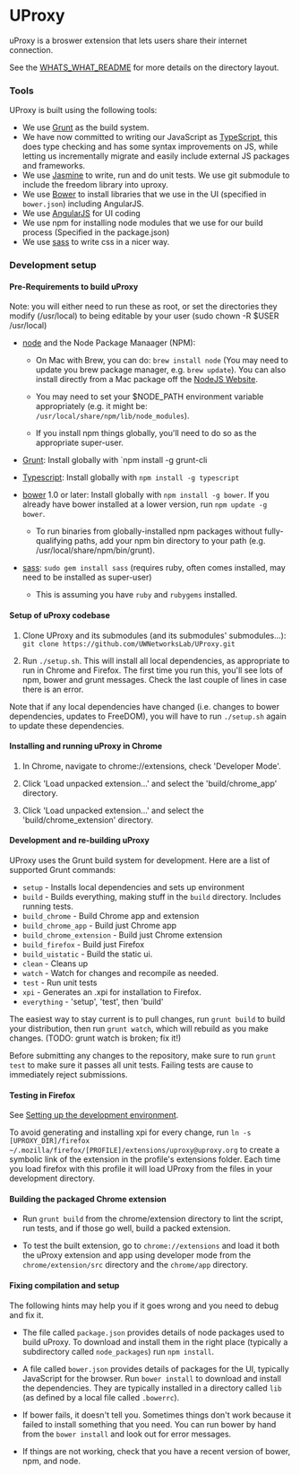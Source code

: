 UProxy
======

uProxy is a broswer extension that lets users share their internet connection.

See the [WHATS_WHAT_README](https://github.com/UWNetworksLab/UProxy/blob/master/WHATS_WHAT_README.md) for more details on the directory layout.


### Tools

UProxy is built using the following tools:

 - We use [Grunt](http://gruntjs.com/) as the build system.
 - We have now committed to writing our JavaScript as [TypeScript](http://www.typescriptlang.org/), this does type checking and has some syntax improvements on JS, while letting us incrementally migrate and easily include external JS packages and frameworks.
 - We use [Jasmine](http://pivotal.github.io/jasmine/) to write, run and do unit tests.
We use git submodule to include the freedom library into uproxy.
 - We use [Bower](http://bower.io) to install libraries that we use in the UI (specified in `bower.json`) including AngularJS.
 - We use [AngularJS](http://angularjs.org) for UI coding
 - We use npm for installing node modules that we use for our build process (Specified in the package.json)
 - We use [sass](http://sass-lang.com/) to write css in a nicer way.


### Development setup

#### Pre-Requirements to build uProxy

Note: you will either need to run these as root, or set the directories they
modify (/usr/local) to being editable by your user (sudo chown -R $USER /usr/local)

- [node](http://nodejs.org/) and the Node Package Manaager (NPM):

    - On Mac with Brew, you can do: `brew install node` (You may need to update you brew package manager, e.g. `brew update`). You can also install directly from a Mac package off the [NodeJS Website](http://nodejs.org/).

    - You may need to set your $NODE_PATH environment variable appropriately
      (e.g. it might be: `/usr/local/share/npm/lib/node_modules`).

    - If you install npm things globally, you'll need to do so as the
      appropriate super-user.

- [Grunt](http://gruntjs.com/): Install globally with `npm install -g grunt-cli

- [Typescript](http://www.typescriptlang.org/): Install globally with  `npm install -g typescript`

- [bower](http://bower.io/) 1.0 or later: Install globally with `npm install -g bower`. If you already have bower installed at a lower version, run `npm update -g bower`.

    - To run binaries from globally-installed npm packages without
      fully-qualifying paths, add your npm bin directory to your path
      (e.g. /usr/local/share/npm/bin/grunt).

- [sass](http://sass-lang.com/):
  `sudo gem install sass` (requires ruby, often comes installed, may need to be installed as super-user)

    - This is assuming you have `ruby` and `rubygems` installed.


#### Setup of uProxy codebase

1. Clone UProxy and its submodules (and its submodules' submodules...):
`git clone https://github.com/UWNetworksLab/UProxy.git`

2. Run `./setup.sh`. This will install all local dependencies,
as appropriate to run in Chrome and Firefox. The first time you run this, you'll see lots of npm, bower and grunt messages. Check the last couple of lines in case there is an error.

Note that if any local dependencies have changed (i.e. changes to bower dependencies, updates to FreeDOM), you will have to run `./setup.sh` again to update these dependencies.

#### Installing and running uProxy in Chrome

1. In Chrome, navigate to chrome://extensions, check 'Developer Mode'.

2. Click 'Load unpacked extension...' and select the 'build/chrome_app' directory.

3. Click 'Load unpacked extension...' and select the 'build/chrome_extension' directory.


#### Development and re-building uProxy

UProxy uses the Grunt build system for development. Here are a list
of supported Grunt commands:

 *  `setup` - Installs local dependencies and sets up environment
 *  `build` - Builds everything, making stuff in the `build` directory. Includes running tests.
   *  `build_chrome` - Build Chrome app and extension
   *  `build_chrome_app` - Build just Chrome app
   *  `build_chrome_extension` - Build just Chrome extension
   *  `build_firefox` - Build just Firefox
   *  `build_uistatic` - Build the static ui.
 *  `clean` - Cleans up
 *  `watch` - Watch for changes and recompile as needed.
 *  `test` - Run unit tests
 *  `xpi` - Generates an .xpi for installation to Firefox.
 *  `everything` - 'setup', 'test', then 'build'

The easiest way to stay current is to pull changes, run `grunt build` to build
your distribution, then run `grunt watch`, which will rebuild as you make changes. (TODO: grunt watch is broken; fix it!)

Before submitting any changes to the repository, make sure to run `grunt test`
to make sure it passes all unit tests. Failing tests are cause to immediately
reject submissions.


#### Testing in Firefox

See [Setting up the development environment](https://developer.mozilla.org/en-US/Add-ons/Setting_up_extension_development_environment).

To avoid generating and installing xpi for every change, run `ln -s [UPROXY_DIR]/firefox ~/.mozilla/firefox/[PROFILE]/extensions/uproxy@uproxy.org` to create a symbolic link of the extension in the profile's extensions folder. Each time you load firefox with this profile it will load UProxy from the files in your development directory.


#### Building the packaged Chrome extension

- Run `grunt build` from the chrome/extension directory to lint the script, run tests, and if those go well, build a packed extension.

- To test the built extension, go to `chrome://extensions` and load it both the uProxy extension and app using developer mode from the `chrome/extension/src` directory and the `chrome/app` directory.


#### Fixing compilation and setup

The following hints may help you if it goes wrong and you need to debug and fix it.

- The file called `package.json` provides details of node packages used to build uProxy. To download and install them in the right place (typically a subdirectory called `node_packages`) run `npm install`.

- A file called `bower.json` provides details of packages for the UI, typically JavaScript for the browser. Run `bower install` to download and install the dependencies. They are typically installed in a directory called `lib` (as defined by a local file called `.bowerrc`).

- If bower fails, it doesn't tell you. Sometimes things don't work because it failed to install something that you need. You can run bower by hand from the `bower install` and look out for error messages.

- If things are not working, check that you have a recent version of bower, npm, and node.
